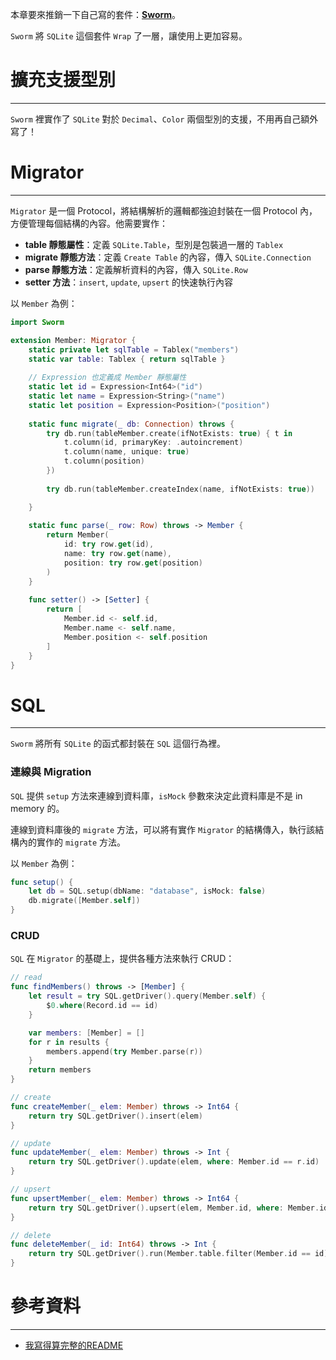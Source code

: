 本章要來推銷一下自己寫的套件：[**Sworm**](https://github.com/yanun0323/Sworm)。

`Sworm` 將 `SQLite` 這個套件 `Wrap` 了一層，讓使用上更加容易。
# 擴充支援型別
---
`Sworm` 裡實作了 `SQLite` 對於 `Decimal`、`Color` 兩個型別的支援，不用再自己額外寫了！

# Migrator
---
`Migrator` 是一個 Protocol，將結構解析的邏輯都強迫封裝在一個 Protocol 內，方便管理每個結構的內容。他需要實作：
- **table 靜態屬性**：定義 `SQLite.Table`，型別是包裝過一層的 `Tablex`
- **migrate 靜態方法**：定義 `Create Table` 的內容，傳入 `SQLite.Connection`
- **parse 靜態方法**：定義解析資料的內容，傳入 `SQLite.Row`
- **setter 方法**：`insert`, `update`, `upsert` 的快速執行內容

以 `Member` 為例：
```swift
import Sworm

extension Member: Migrator {
    static private let sqlTable = Tablex("members")
    static var table: Tablex { return sqlTable }
    
    // Expression 也定義成 Member 靜態屬性
    static let id = Expression<Int64>("id")
    static let name = Expression<String>("name")
    static let position = Expression<Position>("position")
    
    static func migrate(_ db: Connection) throws {
        try db.run(tableMember.create(ifNotExists: true) { t in
            t.column(id, primaryKey: .autoincrement)
            t.column(name, unique: true)
            t.column(position)
        })
        
        try db.run(tableMember.createIndex(name, ifNotExists: true))

    }
    
    static func parse(_ row: Row) throws -> Member {
        return Member(
            id: try row.get(id),
            name: try row.get(name),
            position: try row.get(position)
        )
    }
    
    func setter() -> [Setter] {
        return [
            Member.id <- self.id,
            Member.name <- self.name,
            Member.position <- self.position
        ]
    }
}
```

# SQL
---
`Sworm` 將所有 `SQLite` 的函式都封裝在 `SQL` 這個行為裡。

### 連線與 Migration
`SQL` 提供 `setup` 方法來連線到資料庫，`isMock` 參數來決定此資料庫是不是 in memory 的。

連線到資料庫後的 `migrate` 方法，可以將有實作 `Migrator` 的結構傳入，執行該結構內的實作的 `migrate` 方法。

以 `Member` 為例：

```swift
func setup() {
    let db = SQL.setup(dbName: "database", isMock: false)
    db.migrate([Member.self])
}
```

### CRUD
`SQL` 在 `Migrator` 的基礎上，提供各種方法來執行 CRUD：
```swift
// read
func findMembers() throws -> [Member] {
    let result = try SQL.getDriver().query(Member.self) {
        $0.where(Record.id == id) 
    }

    var members: [Member] = []
    for r in results {
        members.append(try Member.parse(r))
    }
    return members
}

// create
func createMember(_ elem: Member) throws -> Int64 {
    return try SQL.getDriver().insert(elem)
}

// update
func updateMember(_ elem: Member) throws -> Int {
    return try SQL.getDriver().update(elem, where: Member.id == r.id)
}

// upsert
func upsertMember(_ elem: Member) throws -> Int64 {
    return try SQL.getDriver().upsert(elem, Member.id, where: Member.id == r.id)
}

// delete
func deleteMember(_ id: Int64) throws -> Int {
    return try SQL.getDriver().run(Member.table.filter(Member.id == id).delete())
}
```

# 參考資料
---
- [我寫得算完整的README](https://github.com/yanun0323/Sworm/blob/master/README.md)
